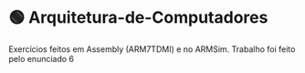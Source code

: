 # 🟢 Arquitetura-de-Computadores
Exercícios feitos em Assembly (ARM7TDMI) e no ARMSim. 
Trabalho foi feito pelo enunciado 6
